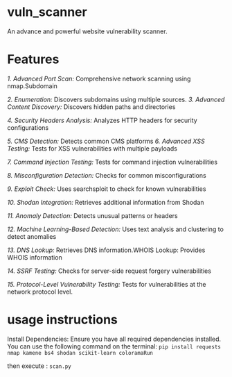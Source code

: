 # vuln_scanner
An advance and powerful website vulnerability scanner. 

# Features
_1. Advanced Port Scan:_
Comprehensive network scanning using
nmap.Subdomain

_2. Enumeration:_
Discovers subdomains using multiple sources.
_3. Advanced Content Discovery:_ 
Discovers hidden paths and directories

_4. Security Headers Analysis:_
Analyzes HTTP headers for security configurations

_5. CMS Detection:_
Detects common CMS platforms
_6. Advanced XSS Testing:_ Tests for XSS vulnerabilities with multiple payloads

_7. Command Injection Testing:_ 
Tests for command injection vulnerabilities

_8. Misconfiguration Detection:_
Checks for common misconfigurations

_9. Exploit Check:_ 
Uses searchsploit to check for known vulnerabilities

_10. Shodan Integration:_ Retrieves additional information from Shodan

_11. Anomaly Detection:_ Detects unusual patterns or headers

_12. Machine Learning-Based Detection:_
Uses text analysis and clustering to detect anomalies

_13. DNS Lookup:_
Retrieves DNS information.WHOIS Lookup: Provides WHOIS information

_14. SSRF Testing:_
Checks for server-side request forgery vulnerabilities

_15. Protocol-Level Vulnerability Testing:_ Tests for vulnerabilities at the network protocol level.

# usage instructions
Install Dependencies: Ensure you have all required dependencies installed. You can use the following command on the terminal:
``pip install requests nmap kamene bs4 shodan scikit-learn coloramaRun``

then execute :
``scan.py``
